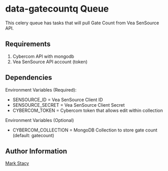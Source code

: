 data-gatecountq Queue
======================

This celery queue has tasks that will pull Gate Count from Vea SenSource API.

Requirements
------------

1. Cybercom API with mongodb 
2. Vea SenSource API account (token)


Dependencies
------------

Environment Variables (Required):

* SENSOURCE_ID = Vea SenSource Client ID 
* SENSOURCE_SECRET =  Vea SenSource Client Secret 
* CYBERCOM_TOKEN = Cybercom token that allows edit within collection

Environment Variables (Optional)

* CYBERCOM_COLLECTION =  MongoDB Collection to store gate count (default: gatecount)


Author Information
------------------

[Mark Stacy](https://github.com/mbstacy)